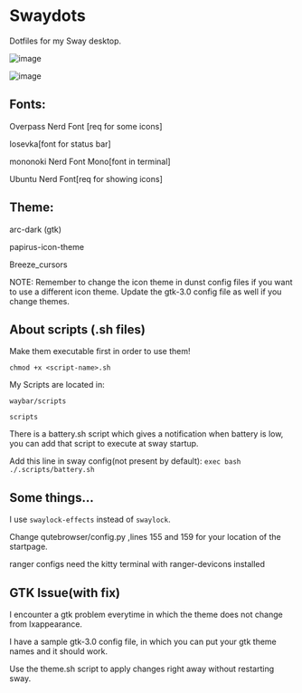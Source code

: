 # Swaydots
Dotfiles for my Sway desktop.

![image](https://user-images.githubusercontent.com/97210788/150338975-709e1c1a-6314-41d3-bb89-2274fa816466.png)

![image](https://user-images.githubusercontent.com/97210788/150339007-2bd9f7d1-ce32-476b-9db6-5352cfaf0cca.png)


## Fonts:

Overpass Nerd Font [req for some icons]

Iosevka[font for status bar]

mononoki Nerd Font Mono[font in terminal]

Ubuntu Nerd Font[req for showing icons]

## Theme:

arc-dark (gtk)

papirus-icon-theme

Breeze_cursors

NOTE: Remember to change the icon theme in dunst config files if you want to use a different icon theme. Update the gtk-3.0 config file as well if you change themes.

## About scripts (.sh files)

Make them executable first in order to use them! 

```chmod +x <script-name>.sh```

My Scripts are located in:

`waybar/scripts`

`scripts`

There is a battery.sh script which gives a notification when battery is low, you can add that script to execute at sway startup. 

Add this line in sway config(not present by default): `exec bash ./.scripts/battery.sh`
  
## Some things...
  
I use `swaylock-effects` instead of `swaylock`.

Change qutebrowser/config.py ,lines 155 and 159 for your location of the startpage.

ranger configs need the kitty terminal with ranger-devicons installed

## GTK Issue(with fix)

I encounter a gtk problem everytime in which the theme does not change from lxappearance.

I have a sample gtk-3.0 config file, in which you can put your gtk theme names and it should work.

Use the theme.sh script to apply changes right away without restarting sway.
